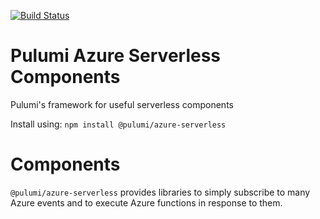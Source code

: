 [![Build Status](https://travis-ci.com/pulumi/pulumi-azure-serverless.svg?token=eHg7Zp5zdDDJfTjY8ejq&branch=master)](https://travis-ci.com/pulumi/pulumi-azure-serverless)

# Pulumi Azure Serverless Components

Pulumi's framework for useful serverless components

Install using: ```npm install @pulumi/azure-serverless```

# Components

`@pulumi/azure-serverless` provides libraries to simply subscribe to many Azure events and to execute
Azure functions in response to them.

 <!-- For example, `bucket.onPut/onDelete/onEvent` allow one to run an
AWS lambda in response to the corresponding bucket event that is subscribed to.

All subscriptions allow the client to pass a preferred function.Handler instance to run when the
subscription fires.  This Handler can either be an AWS aws.lambda.Function instance (available
through the `@pulumi/aws` library), or it can be an actual JavaScript/TypeScript function object
(provided it has the right signature).

In the former case, the aws.lambda.Function resource can be one that the program has defined itself.
Or it can just be a reference to an existing AWS Lamba that already exists in the client's cloud
infrastructure.

In the latter case, the JavaScript/TypeScript function will be analyzed and 'serialized' out into a
form suitable for use by an AWS Lambda that Pulumi will then create on behalf of the program.  This can greatly simplify defining cloud-callbacks for AWS events by avoiding needing to manually construct and maintain the AWS Lambda yourself independently of the main cloud application. -->
